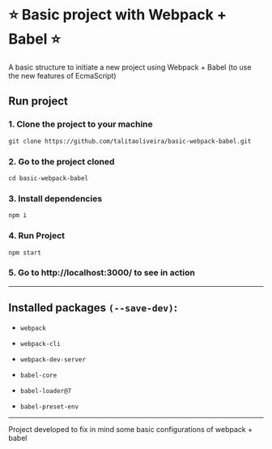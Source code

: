 
# ⭐️ Basic project with Webpack + Babel ⭐️

A basic structure to initiate a new project using Webpack + Babel (to use the new features of EcmaScript)


## Run project

### 1. Clone the project to your machine
```
git clone https://github.com/talitaoliveira/basic-webpack-babel.git
```

### 2. Go to the project cloned
```
cd basic-webpack-babel
```

### 3. Install dependencies
```
npm i
```

### 4. Run Project
```
npm start
```

### 5. Go to http://localhost:3000/ to see in action

----

## Installed packages ```(--save-dev)```:

- ```webpack```
- ```webpack-cli```
- ```webpack-dev-server```

- ```babel-core ```
- ```babel-loader@7``` 
- ```babel-preset-env```

-----

Project developed to fix in mind some basic configurations of webpack + babel

